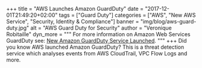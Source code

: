 +++
title = "AWS Launches Amazon GuardDuty"
date = "2017-12-01T21:49:20+02:00"
tags = ["Guard Duty"]
categories = ["AWS", "New AWS Service", "Security, Identity & Compliance"]
banner = "img/blog/aws-guard-duty.jpg"
alt = "AWS Guard Duty for Security"
author = "Veronique Robitaille"
dyn_more = """
For more information on Amazon Web Services GuardDuty see: <a href="https://aws.amazon.com/about-aws/whats-new/2017/11/announcing-amazon-guardduty-intelligent-threat-detection/" target="_blank">New Amazon GuardDuty Service Launched</a>.
"""
+++
Did you know AWS launched Amazon GuardDuty?  This is a threat detection service which analyses events from AWS CloudTrail, VPC Flow Logs and more.
